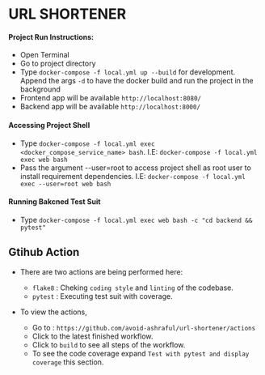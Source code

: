 
# URL SHORTENER

#### Project Run Instructions:
* Open Terminal
* Go to project directory
* Type `docker-compose -f local.yml up --build` for development. Append the args `-d` to have the docker build and run the project in the background
* Frontend app will be available `http://localhost:8080/`
* Backend app will be available `http://localhost:8000/`

#### Accessing Project Shell
* Type `docker-compose -f local.yml exec <docker_compose_service_name> bash`. I.E: `docker-compose -f local.yml exec web bash`
* Pass the argument --user=root to access project shell as root user to install requirement dependencies. I.E: `docker-compose -f local.yml exec --user=root web bash`

#### Running Bakcned Test Suit
* Type `docker-compose -f local.yml exec web bash -c "cd backend && pytest"`

## Gtihub Action

* There are two actions are being performed here:

    * `flake8` : Cheking `coding style` and `linting` of the codebase.
    * `pytest` : Executing test suit with coverage.

* To view the actions, 
    * Go to : `https://github.com/avoid-ashraful/url-shortener/actions`
    * Click to the latest finished workflow.
    * Click to `build` to see all steps of the workflow.
    * To see the code coverage expand `Test with pytest and display coverage` this section.
